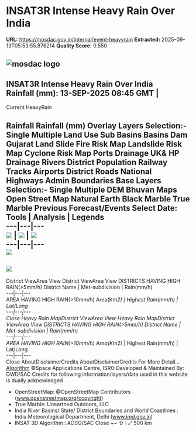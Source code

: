 # INSAT3R Intense Heavy Rain Over India

**URL:** https://mosdac.gov.in/internal/event-heavyrain
**Extracted:** 2025-09-13T05:53:55.876214
**Quality Score:** 0.550

![mosdac logo](https://mosdac.gov.in/HeavyRain_Insat3D/assets/img/transparent_mosdac_rapid.png)  
---  
INSAT3R Intense Heavy Rain Over India   
Rainfall (mm): 13-SEP-2025 08:45 GMT |   
---  
Current HeavyRain    

Rainfall 
Rainfall (mm)
Overlay Layers 
Selection:-
Single
Multiple
Land Use
Sub Basins
Basins
Dam Gujarat
Land Slide
Fire Risk Map
Landslide Risk Map
Cyclone Risk Map
Ports
Drainage UK& HP
Drainage
Rivers
District Population
Railway Tracks
Airports
District Roads
National Highways
Admin Boundaries
Base Layers 
Selection:-
Single
Multiple
DEM
Bhuvan Maps
Open Street Map
Natural Earth
Black Marble
True Marble
Previous Forecast/Events
Select Date: 
Tools | Analysis | Legends  
---|---|---  
![](https://mosdac.gov.in/HeavyRain_Insat3D/assets/img/area-icon-small.png) |  ![](https://mosdac.gov.in/HeavyRain_Insat3D/assets/img/distance-icon-small.png) |  ![](https://mosdac.gov.in/HeavyRain_Insat3D/assets/img/graticule-icon-small.png)  
---|---|---  
![](https://mosdac.gov.in/HeavyRain_Insat3D/assets/img/point_icon.png)  
---  
![](https://mosdac.gov.in/geoserver_2/rain_india/wms?TRANSPARENT=true&SERVICE=WMS&VERSION=1.1.1&REQUEST=GetLegendGraphic&LAYER=rain_india:rain_india&FORMAT=image/png&STYLES=)  
---  
District ViewArea View District ViewArea View
DISTRICTS HAVING HIGH RAIN(>5mm/h)
District Name | Met-subdivision | Rain(mm/h)  
---|---|---  
AREA HAVING HIGH RAIN(>10mm/h)
Area(Km*2) | Highest Rain(mm/h) | Lat/Long  
---|---|---  
Close
Heavy Rain MapDistrict ViewArea View Heavy Rain MapDistrict ViewArea View
DISTRICTS HAVING HIGH RAIN(>5mm/h)
District Name | Met-subdivision | Rain(mm/h)  
---|---|---  
AREA HAVING HIGH RAIN(>10mm/h)
Area(Km*2) | Highest Rain(mm/h) | Lat/Long  
---|---|---  
Close
AboutDisclaimerCredits AboutDisclaimerCredits
For More Detail... [Algorithm](https://mosdac.gov.in/HeavyRain_Insat3D/assets/documents/HE-intense-rain.pdf)
©Space Applications Centre, ISRO Developed & Maintained By: DWD/SAC
Credits for following information/layers/data used in this website is dually acknowledged   
* OpenStreetMap: @OpenStreetMap Contributors (www.openstreetmap.org/copyright)   
* True Marble: Unearthed Outdoors, LLC   
* India River Basins/ State/ District Boundaries and World Coastlines : India Meteorological Department, Delhi (www.imd.gov.in)   
* INSAT 3D Algorithm : AOSG/SAC 
Close
[](https://mosdac.gov.in/HeavyRain_Insat3D/)
+−
⇧
i
⤢
500 km
